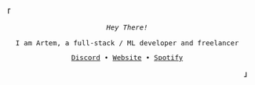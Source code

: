 <br/>
<br/>
<br/>
<p align="left"><strong><samp>「</samp></strong></p>
   <p align="center">
      <samp>
         <em>Hey There!</em>
	 <br/>
	 <br/>
	 I am Artem, a full-stack / ML developer and freelancer
      </samp><br>
   </p>
   <p align="center">
      <samp>
         <a href="https://discord.gg/#9707" target="_blank">Discord</a> &#8226;
         <a href="https://nighty3098.vercel.app/" target="_blank">Website</a> &#8226;
         <a href="https://open.spotify.com/user/31c2w3g66yprjotbc46lvvzv2s24" target="_blank">Spotify</a>
      </samp>
   </p>
<p align="right"><strong><samp>」</samp></strong></p>
<br/>
<br/>
<br/>
